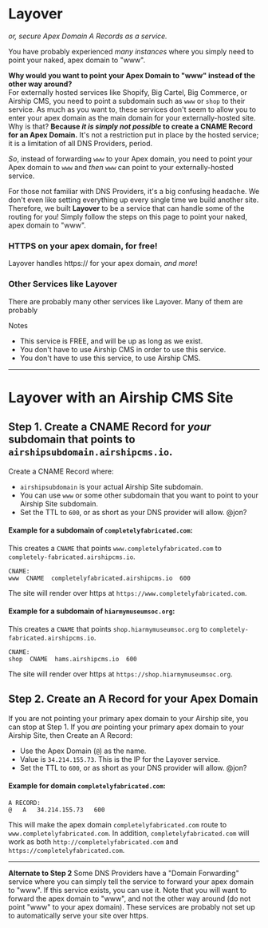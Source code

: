 # Layover
_or, secure Apex Domain A Records as a service._

You have probably experienced _many instances_ where you simply need to point your naked, apex domain to "www". 

**Why would you want to point your Apex Domain to "www" instead of the other way around?**  
For externally hosted services like Shopify, Big Cartel, Big Commerce, or Airship CMS, you need to point a subdomain such as `www` or `shop` to their service. As much as you want to, these services don't seem to allow you to enter your apex domain as the main domain for your externally-hosted site. Why is that? **Because _it is simply not possible_ to create a CNAME Record for an Apex Domain.** It's not a restriction put in place by the hosted service; it is a limitation of all DNS Providers, period. 

_So_, instead of forwarding `www` to your Apex domain, you need to point your Apex domain to `www` and _then_ `www` can point to your externally-hosted service. 

For those not familiar with DNS Providers, it's a big confusing headache. We don't even like setting everything up every single time we build another site. Therefore, we built **Layover** to be a service that can handle some of the routing for you! Simply follow the steps on this page to point your naked, apex domain to "www". 

### HTTPS on your apex domain, for free!
Layover handles https:// for your apex domain, _and more_!


### Other Services like Layover
There are probably many other services like Layover. Many of them are probably


Notes
- This service is FREE, and will be up as long as we exist.
- You don't have to use Airship CMS in order to use this service.
- You don't have to use this service, to use Airship CMS.

---

# Layover with an Airship CMS Site

## Step 1. Create a CNAME Record for _your_ subdomain that points to `airshipsubdomain.airshipcms.io`.
Create a CNAME Record where:
- `airshipsubdomain` is your actual Airship Site subdomain. 
- You can use `www` or some other subdomain that you want to point to your Airship Site subdomain. 
- Set the TTL to `600`, or as short as your DNS provider will allow. @jon?

#### Example for a subdomain of `completelyfabricated.com`:
This creates a `CNAME` that points `www.completelyfabricated.com` to `completely-fabricated.airshipcms.io`.
```
CNAME:
www  CNAME  completelyfabricated.airshipcms.io  600
```
The site will render over https at `https://www.completelyfabricated.com`.

#### Example for a subdomain of `hiarmymuseumsoc.org`:
This creates a `CNAME` that points `shop.hiarmymuseumsoc.org` to `completely-fabricated.airshipcms.io`.
```
CNAME:
shop  CNAME  hams.airshipcms.io  600
```
The site will render over https at `https://shop.hiarmymuseumsoc.org`.

## Step 2. Create an A Record for your Apex Domain
If you are not pointing your primary apex domain to your Airship site, you can stop at Step 1. If you _are_ pointing your primary apex domain to your Airship Site, then Create an A Record:
- Use the Apex Domain (`@`) as the name.
- Value is `34.214.155.73`. This is the IP for the Layover service.
- Set the TTL to `600`, or as short as your DNS provider will allow. @jon?

#### Example for domain `completelyfabricated.com`:
```
A RECORD:
@   A   34.214.155.73   600
```
This will make the apex domain `completelyfabricated.com` route to `www.completelyfabricated.com`. In addition, `completelyfabricated.com` will work as both `http://completelyfabricated.com` and `https://completelyfabricated.com`.

---

**Alternate to Step 2**
Some DNS Providers have a "Domain Forwarding" service where you can simply tell the service to forward your apex domain to "www". If this service exists, you can use it. Note that you will want to forward the apex domain to "www", and not the other way around (do not point "www" to your apex domain). These services are probably not set up to automatically serve your site over https.

